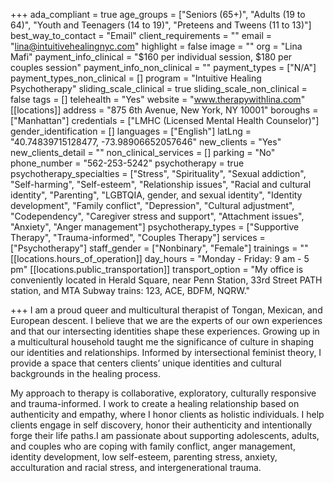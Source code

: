 +++
ada_compliant = true
age_groups = ["Seniors (65+)", "Adults (19 to 64)", "Youth and Teenagers (14 to 19)", "Preteens and Tweens (11 to 13)"]
best_way_to_contact = "Email"
client_requirements = ""
email = "lina@intuitivehealingnyc.com"
highlight = false
image = ""
org = "Lina Mafi"
payment_info_clinical = "$160 per individual session, $180 per couples session"
payment_info_non_clinical = ""
payment_types = ["N/A"]
payment_types_non_clinical = []
program = "Intuitive Healing Psychotherapy"
sliding_scale_clinical = true
sliding_scale_non_clinical = false
tags = []
telehealth = "Yes"
website = "www.therapywithlina.com"
[[locations]]
address = "875 6th Avenue, New York, NY 10001"
boroughs = ["Manhattan"]
credentials = ["LMHC (Licensed Mental Health Counselor)"]
gender_identification = []
languages = ["English"]
latLng = "40.74839715128477, -73.98906652057646"
new_clients = "Yes"
new_clients_detail = ""
non_clinical_services = []
parking = "No"
phone_number = "562-253-5242"
psychotherapy = true
psychotherapy_specialties = ["Stress", "Spirituality", "Sexual addiction", "Self-harming", "Self-esteem", "Relationship issues", "Racial and cultural identity", "Parenting", "LGBTQIA, gender, and sexual identity", "Identity development", "Family conflict", "Depression", "Cultural adjustment", "Codependency", "Caregiver stress and support", "Attachment issues", "Anxiety", "Anger management"]
psychotherapy_types = ["Supportive Therapy", "Trauma-informed", "Couples Therapy"]
services = ["Psychotherapy"]
staff_gender = ["Nonbinary", "Female"]
trainings = ""
[[locations.hours_of_operation]]
day_hours = "Monday - Friday: 9 am - 5 pm"
[[locations.public_transportation]]
transport_option = "My office is conveniently located in Herald Square, near Penn Station, 33rd Street PATH station, and MTA Subway trains: 123, ACE, BDFM, NQRW."

+++
I am a proud queer and multicultural therapist of Tongan, Mexican, and European descent. I believe that we are the experts of our own experiences and that our intersecting identities shape these experiences. Growing up in a multicultural household taught me the significance of culture in shaping our identities and relationships. Informed by intersectional feminist theory, I provide a space that centers clients’ unique identities and cultural backgrounds in the healing process. 

My approach to therapy is collaborative, exploratory, culturally responsive and trauma-informed. I work to create a healing relationship based on authenticity and empathy, where I honor clients as holistic individuals. I help clients engage in self discovery, honor their authenticity and intentionally forge their life paths.I am passionate about supporting adolescents, adults, and couples who are coping with family conflict, anger management, identity development, low self-esteem, parenting stress, anxiety, acculturation and racial stress, and intergenerational trauma.